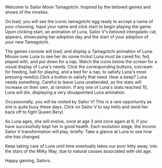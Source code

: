 Welcome to Sailor Moon Tamagotchi. Inspired by the beloved games and shows of the nineties. 

On load, you will see the iconic tamagotchi egg ready to accept a name of your choosing. Input your name and click start to begin playing the game. Upon clicking start, an animation of Luna, Sailor V's beloved intergalatic cat, appears, showcasing her adoption day and the start of your adoption of your new Tamagotchi. 

The games console will load, and display a Tamagotchi animation of Luna. Mouse over Luna to see her do some tricks! Luna must be cared for, fed, played with, and put down for a nap. Watch the icons below the screen for a visual display of Luna's needs. Click the corresponding buttons, icecream for feeding, ball for playing, and a bed for a nap, to satisfy Luna's most pressing need(s).Click a button to satisfy that need. Hear a beep? Luna needs something. Careful to leave Luna unattended, as the stats will increase on their own, at random.  If any one of Luna's stats reached 10, Luna will die, displaying a very dissapointed Luna animation. 

Occassionally, you will be visited by Sailor V! This is a rare opportunity as she is quite busy these days. Click on Sailor V to say hello and send her back off to fight Queen Beryl. 

As Luna ages, she will evolve, once at age 3 and once again at 6, if you have successfully kept her in good health. Each evolution stage, the inconic Sailor V transformation will play, briefly. Take a glance at Luna to see how she has changed. 

Keep taking care of Luna until time eventually takes our poor kitty away, into the stars of the Milky Way, due to natural causes associated with old age. 

Happy gaming, Sailors. 
